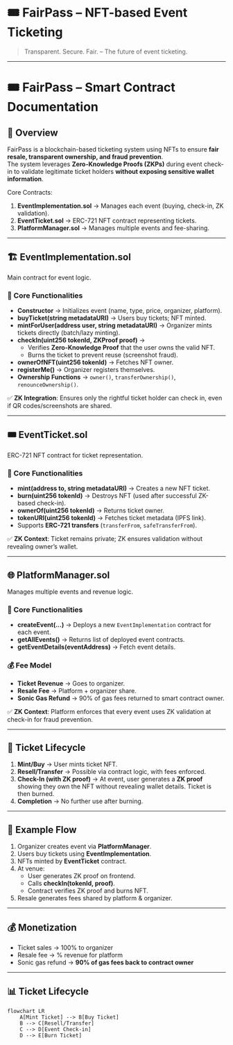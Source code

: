 # 🎟️ FairPass – NFT-based Event Ticketing

> Transparent. Secure. Fair. – The future of event ticketing.

---

# 🎟️ FairPass – Smart Contract Documentation

## 📌 Overview
FairPass is a blockchain-based ticketing system using NFTs to ensure **fair resale, transparent ownership, and fraud prevention**.  
The system leverages **Zero-Knowledge Proofs (ZKPs)** during event check-in to validate legitimate ticket holders **without exposing sensitive wallet information**.

Core Contracts:
1. **EventImplementation.sol** → Manages each event (buying, check-in, ZK validation).  
2. **EventTicket.sol** → ERC-721 NFT contract representing tickets.  
3. **PlatformManager.sol** → Manages multiple events and fee-sharing.  

---

## 🏗️ EventImplementation.sol
Main contract for event logic.

### 🔑 Core Functionalities
- **Constructor** → Initializes event (name, type, price, organizer, platform).  
- **buyTicket(string metadataURI)** → Users buy tickets; NFT minted.  
- **mintForUser(address user, string metadataURI)** → Organizer mints tickets directly (batch/lazy minting).  
- **checkIn(uint256 tokenId, ZKProof proof)** →  
  - Verifies **Zero-Knowledge Proof** that the user owns the valid NFT.  
  - Burns the ticket to prevent reuse (screenshot fraud).  
- **ownerOfNFT(uint256 tokenId)** → Fetches NFT owner.  
- **registerMe()** → Organizer registers themselves.  
- **Ownership Functions** → `owner()`, `transferOwnership()`, `renounceOwnership()`.  

✅ **ZK Integration**: Ensures only the rightful ticket holder can check in, even if QR codes/screenshots are shared.  

---

## 🎟️ EventTicket.sol
ERC-721 NFT contract for ticket representation.

### 🔑 Core Functionalities
- **mint(address to, string metadataURI)** → Creates a new NFT ticket.  
- **burn(uint256 tokenId)** → Destroys NFT (used after successful ZK-based check-in).  
- **ownerOf(uint256 tokenId)** → Returns ticket owner.  
- **tokenURI(uint256 tokenId)** → Fetches ticket metadata (IPFS link).  
- Supports **ERC-721 transfers** (`transferFrom`, `safeTransferFrom`).  

✅ **ZK Context**: Ticket remains private; ZK ensures validation without revealing owner’s wallet.  

---

## 🌐 PlatformManager.sol
Manages multiple events and revenue logic.

### 🔑 Core Functionalities
- **createEvent(...)** → Deploys a new `EventImplementation` contract for each event.  
- **getAllEvents()** → Returns list of deployed event contracts.  
- **getEventDetails(eventAddress)** → Fetch event details.  

### 💰 Fee Model
- **Ticket Revenue** → Goes to organizer.  
- **Resale Fee** → Platform + organizer share.  
- **Sonic Gas Refund** → 90% of gas fees returned to smart contract owner.  

✅ **ZK Context**: Platform enforces that every event uses ZK validation at check-in for fraud prevention.  

---

## 🔄 Ticket Lifecycle
1. **Mint/Buy** → User mints ticket NFT.  
2. **Resell/Transfer** → Possible via contract logic, with fees enforced.  
3. **Check-In (with ZK proof)** → At event, user generates a **ZK proof** showing they own the NFT without revealing wallet details. Ticket is then burned.  
4. **Completion** → No further use after burning.  

---

## 🧩 Example Flow
1. Organizer creates event via **PlatformManager**.  
2. Users buy tickets using **EventImplementation**.  
3. NFTs minted by **EventTicket** contract.  
4. At venue:  
   - User generates ZK proof on frontend.  
   - Calls **checkIn(tokenId, proof)**.  
   - Contract verifies ZK proof and burns NFT.  
5. Resale generates fees shared by platform & organizer.  

---


## 💰 Monetization
- Ticket sales → 100% to organizer  
- Resale fee → % revenue for platform  
- Sonic gas refund → **90% of gas fees back to contract owner**  

---

## 📊 Ticket Lifecycle
```mermaid
flowchart LR
    A[Mint Ticket] --> B[Buy Ticket]
    B --> C[Resell/Transfer]
    C --> D[Event Check-in]
    D --> E[Burn Ticket]
